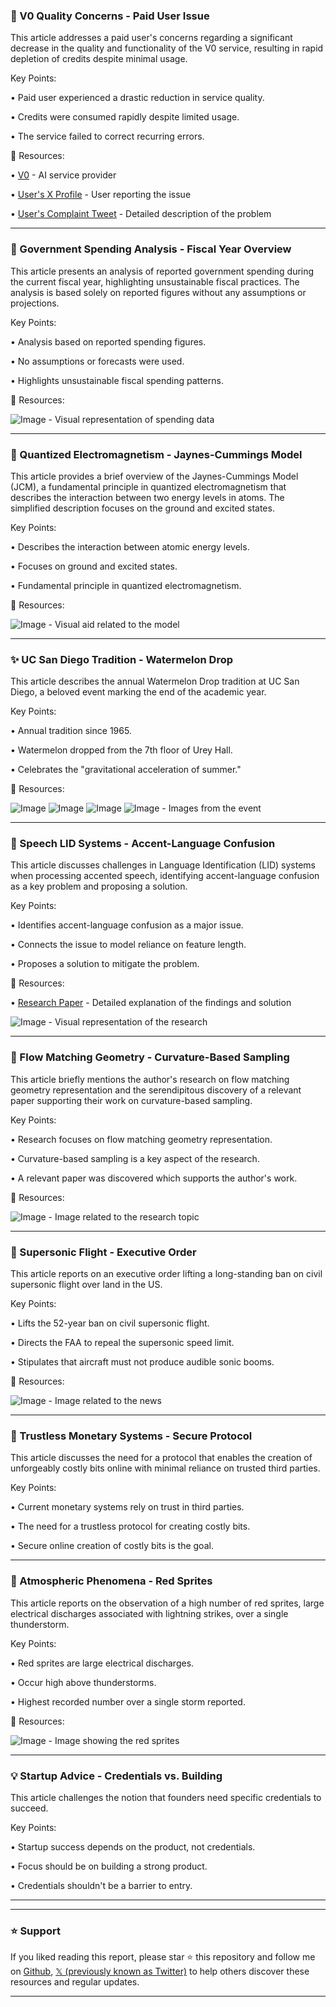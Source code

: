 ### 🤖 V0 Quality Concerns - Paid User Issue

This article addresses a paid user's concerns regarding a significant decrease in the quality and functionality of the V0 service, resulting in rapid depletion of credits despite minimal usage.

Key Points:

• Paid user experienced a drastic reduction in service quality.

• Credits were consumed rapidly despite limited usage.

• The service failed to correct recurring errors.


🔗 Resources:

• [V0](https://x.com/v0) - AI service provider

• [User's X Profile](https://x.com/DeryaKarl) - User reporting the issue

• [User's Complaint Tweet](https://x.com/DeryaKarl/status/1931711660051325269) - Detailed description of the problem

---

### 🤖 Government Spending Analysis - Fiscal Year Overview

This article presents an analysis of reported government spending during the current fiscal year, highlighting unsustainable fiscal practices.  The analysis is based solely on reported figures without any assumptions or projections.

Key Points:

• Analysis based on reported spending figures.

• No assumptions or forecasts were used.

• Highlights unsustainable fiscal spending patterns.


🔗 Resources:

![Image](https://pbs.twimg.com/media/GsxvTsoXcAAZsZo?format=jpg&name=small) - Visual representation of spending data

---

### 🤖 Quantized Electromagnetism - Jaynes-Cummings Model

This article provides a brief overview of the Jaynes-Cummings Model (JCM), a fundamental principle in quantized electromagnetism that describes the interaction between two energy levels in atoms.  The simplified description focuses on the ground and excited states.

Key Points:

• Describes the interaction between atomic energy levels.

• Focuses on ground and excited states.

• Fundamental principle in quantized electromagnetism.


🔗 Resources:

![Image](https://pbs.twimg.com/amplify_video_thumb/1931705901146091520/img/PyfkaATjR_K-7rQ8.jpg) - Visual aid related to the model

---

### ✨ UC San Diego Tradition - Watermelon Drop

This article describes the annual Watermelon Drop tradition at UC San Diego, a beloved event marking the end of the academic year.

Key Points:

• Annual tradition since 1965.

• Watermelon dropped from the 7th floor of Urey Hall.

• Celebrates the "gravitational acceleration of summer."


🔗 Resources:

![Image](https://pbs.twimg.com/media/Gs2-yS8a0AA3Pzu?format=jpg&name=small)
![Image](https://pbs.twimg.com/amplify_video_thumb/1931409609757261824/img/vGspoKQCSpE2Fe0e.jpg)
![Image](https://pbs.twimg.com/media/Gs2-1mGawAAX9FO?format=jpg&name=small)
![Image](https://pbs.twimg.com/media/Gs2--7paIAAQ2jf?format=jpg&name=small) - Images from the event

---

### 🤖 Speech LID Systems - Accent-Language Confusion

This article discusses challenges in Language Identification (LID) systems when processing accented speech, identifying accent-language confusion as a key problem and proposing a solution.

Key Points:

• Identifies accent-language confusion as a major issue.

• Connects the issue to model reliance on feature length.

• Proposes a solution to mitigate the problem.


🔗 Resources:

• [Research Paper](https://arxiv.org/abs/2506.00628) - Detailed explanation of the findings and solution

![Image](https://pbs.twimg.com/media/Gs2pYqwawAABV_v?format=png&name=small) - Visual representation of the research

---

### 🤖 Flow Matching Geometry - Curvature-Based Sampling

This article briefly mentions the author's research on flow matching geometry representation and the serendipitous discovery of a relevant paper supporting their work on curvature-based sampling.

Key Points:

• Research focuses on flow matching geometry representation.

• Curvature-based sampling is a key aspect of the research.

• A relevant paper was discovered which supports the author's work.


🔗 Resources:

![Image](https://pbs.twimg.com/media/GsxVkSEaAAANzv5?format=jpg&name=small) - Image related to the research topic

---

### 🚀 Supersonic Flight - Executive Order

This article reports on an executive order lifting a long-standing ban on civil supersonic flight over land in the US.

Key Points:

• Lifts the 52-year ban on civil supersonic flight.

• Directs the FAA to repeal the supersonic speed limit.

• Stipulates that aircraft must not produce audible sonic booms.


🔗 Resources:

![Image](https://pbs.twimg.com/media/GsyRgzlXYAAOAfC?format=jpg&name=small) - Image related to the news

---

### 🤖 Trustless Monetary Systems - Secure Protocol

This article discusses the need for a protocol that enables the creation of unforgeably costly bits online with minimal reliance on trusted third parties.

Key Points:

• Current monetary systems rely on trust in third parties.

• The need for a trustless protocol for creating costly bits.

• Secure online creation of costly bits is the goal.



---

### 🤖 Atmospheric Phenomena - Red Sprites

This article reports on the observation of a high number of red sprites, large electrical discharges associated with lightning strikes, over a single thunderstorm.

Key Points:

• Red sprites are large electrical discharges.

• Occur high above thunderstorms.

• Highest recorded number over a single storm reported.


🔗 Resources:

![Image](https://pbs.twimg.com/media/Gsw4YxdWQAAzCmE?format=jpg&name=900x900) - Image showing the red sprites

---

### 💡 Startup Advice - Credentials vs. Building

This article challenges the notion that founders need specific credentials to succeed.

Key Points:

• Startup success depends on the product, not credentials.

• Focus should be on building a strong product.

• Credentials shouldn't be a barrier to entry.


---


---

### ⭐️ Support

If you liked reading this report, please star ⭐️ this repository and follow me on [Github](https://github.com/Drix10), [𝕏 (previously known as Twitter)](https://x.com/DRIX_10_) to help others discover these resources and regular updates.

---